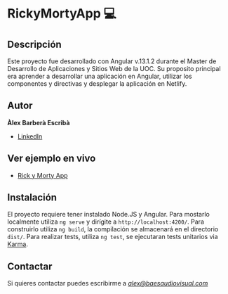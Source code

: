 # RickyMortyApp :computer:

## Descripción
Este proyecto fue desarrollado con Angular v.13.1.2 durante el Master de Desarrollo de Aplicaciones y Sitios Web de la UOC. 
Su proposito principal era aprender a desarrollar una aplicación en Angular, utilizar los componentes y directivas y desplegar la aplicación en Netlify.

## Autor
**Àlex Barberà Escribà**

* [LinkedIn](https://linkedin.com/in/alexbaes)

## Ver ejemplo en vivo
- [Rick y Morty App](https://rick-y-morty-app.netlify.app/)

## Instalación
El proyecto requiere tener instalado Node.JS y Angular. 
Para mostarlo localmente utiliza `ng serve` y dirígite a `http://localhost:4200/`.
Para construirlo utiliza `ng build`, la compilación se almacenará en el directorio `dist/`. 
Para realizar tests, utiliza `ng test`, se ejecutaran tests unitarios via [Karma](https://karma-runner.github.io).

## Contactar
Si quieres contactar puedes escribirme a *alex@baesaudiovisual.com*

